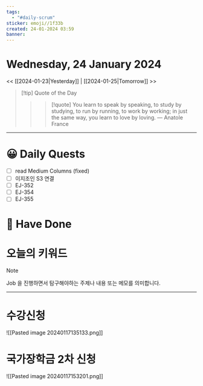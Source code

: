 ```yaml
---
tags:
  - "#daily-scrum"
sticker: emoji//1f33b
created: 24-01-2024 03:59
banner:
---
```

# Wednesday, 24 January 2024
<< [[2024-01-23|Yesterday]] | [[2024-01-25|Tomorrow]] >>

> [!tip] Quote of the Day  
> > > [!quote] You learn to speak by speaking, to study by studying, to run by running, to work by working; in just the same way, you learn to love by loving.
> — Anatole France

---

#  😀 Daily Quests
- [ ] read Medium Columns (fixed)
- [ ] 이지조인 S3 연결
- [ ] EJ-352
- [ ] EJ-354
- [ ] EJ-355

# 🙂 Have Done



# 오늘의 키워드

> [!NOTE]
> Job 을 진행하면서 탐구해야하는 주제나 내용 또는 메모를 의미합니다.


---

# 수강신청

![[Pasted image 20240117135133.png]]

# 국가장학금 2차 신청

![[Pasted image 20240117153201.png]]
